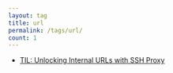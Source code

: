 ```yaml
---
layout: tag
title: url
permalink: /tags/url/
count: 1
---
```


- [TIL: Unlocking Internal URLs with SSH Proxy](https://gosein.de/til-ssh-proxy.html)
